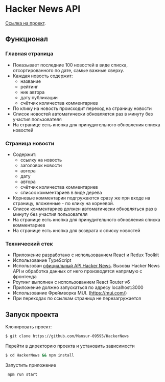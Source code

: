 # Hacker News API

[Ссылка на проект](https://newshackersabout.netlify.app/).

## Функционал

### Главная страница

-   Показывает последние 100 новостей в виде списка, отсортированного по дате, самые важные сверху.
-   Каждая новость содержит:
    -   название
    -   рейтинг
    -   ник автора
    -   дату публикации
    -   счётчик количества комментариев
-   По клику на новость происходит переход на страницу новости
-   Список новостей автоматически обновляется раз в минуту без участия пользователя
-   На странице есть кнопка для принудительного обновления списка новостей

### Страница новости

-   Содержит:
    -   ссылку на новость
    -   заголовок новости
    -   автора
    -   дату
    -   автора
    -   счётчик количества комментариев
    -   список комментариев в виде дерева
-   Корневые комментарии подгружаются сразу же при входе на страницу, вложенные - по клику на корневой.
-   Список комментариев должен автоматически обновляться раз в минуту без участия пользователя
-   На странице есть кнопка для принудительного обновления списка комментариев
-   На странице есть кнопка для возврата к списку новостей

### Технический стек

-   Приложение разработано с использованием React и Redux Toolkit 
-   Использование TypeScript
-   Использован [официальный API Hacker News](https://github.com/HackerNews/API). Вызовы Hacker News API и обработка данных от него производятся напрямую с фронтенда
-   Роутинг выполнен с использованием React Router v6
-   Приложение должно запускаться по адресу localhost:3000
-   Использование Фреймворка MUI. (https://mui.com/)
-   При переходах по ссылкам страница не перезагружается

## Запуск проекта

Клонировать проект:

```bash
$ git clone https://github.com/Mansur-09595/HackerNews
```

Перейти в директорию проекта и установить зависимости

```bash
$ cd HackerNews && npm install
```

Запустить приложение

```bash
 npm run start
```
